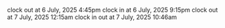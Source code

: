 clock out at 6 July, 2025 4:45pm
clock in at 6 July, 2025 9:15pm
clock out at 7 July, 2025 12:15am
clock in out at 7 July, 2025 10:46am